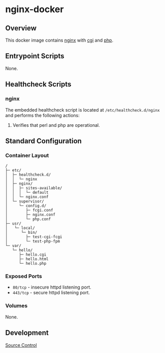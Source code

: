 # nginx-docker

## Overview

This docker image contains [nginx](https://nginx.com/) with [cgi](https://en.wikipedia.org/wiki/Common_Gateway_Interface) and [php](https://php.net/).

## Entrypoint Scripts

None.

## Healthcheck Scripts

### nginx

The embedded healthcheck script is located at `/etc/healthcheck.d/nginx` and performs the following actions:

1. Verifies that perl and php are operational.

## Standard Configuration

### Container Layout

```
/
├─ etc/
│  ├─ healthcheck.d/
│  │  └─ nginx
│  ├─ nginx/
│  │  ├─ sites-available/
│  │  │  └─ default
│  │  └─ nginx.conf
│  └─ supervisor/
│     └─ config.d/
│        ├─ fcgi.conf
│        ├─ nginx.conf
│        └─ php.conf
├─ usr/
│   └─ local/
│      └─ bin/
│        ├─ test-cgi-fcgi
│        └─ test-php-fpm
└─ var/
   └─ hello/
      ├─ hello.cgi
      ├─ hello.html
      └─ hello.php
```

### Exposed Ports

* `80/tcp` - insecure httpd listening port.
* `443/tcp` - secure httpd listening port.

### Volumes

None.

## Development

[Source Control](https://github.com/crashvb/nginx-docker)

